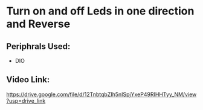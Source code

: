 # Turn on and off Leds in one direction and Reverse
## Periphrals Used:
- DIO
## Video Link:
https://drive.google.com/file/d/12TnbtqbZIh5nISpjYxeP49RIHHTyy_NM/view?usp=drive_link
